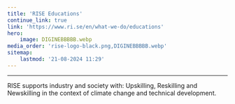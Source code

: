 ```yaml
---
title: 'RISE Educations'
continue_link: true
link: 'https://www.ri.se/en/what-we-do/educations'
hero:
    image: DIGINEBBBBB.webp
media_order: 'rise-logo-black.png,DIGINEBBBBB.webp'
sitemap:
    lastmod: '21-08-2024 11:29'
---
```


***
RISE supports industry and society with: Upskilling, Reskilling and Newskilling in the context of climate change and technical development.